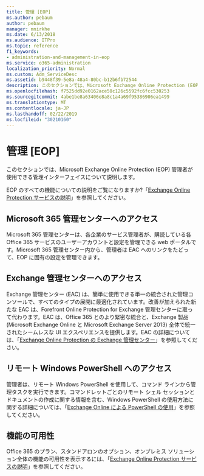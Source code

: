 ```yaml
---
title: 管理 [EOP]
ms.author: pebaum
author: pebaum
manager: mnirkhe
ms.date: 6/13/2018
ms.audience: ITPro
ms.topic: reference
f1_keywords:
- administration-and-management-in-eop
ms.service: o365-administration
localization_priority: Normal
ms.custom: Adm_ServiceDesc
ms.assetid: b9448f39-5e8a-48a4-80bc-b12b6fb72544
description: このセクションでは、Microsoft Exchange Online Protection (EOP) 管理者が使用できる管理インターフェイスについて説明します。
ms.openlocfilehash: f7525dd92e0162ace50c126c5592fc6fcc530253
ms.sourcegitcommit: 4abe1be8a63406e8a8c1a4a69f95386906ea1499
ms.translationtype: MT
ms.contentlocale: ja-JP
ms.lasthandoff: 02/22/2019
ms.locfileid: "30210160"
---
```

# <a name="administration-and-managementeop"></a>管理 [EOP]

このセクションでは、Microsoft Exchange Online Protection (EOP) 管理者が使用できる管理インターフェイスについて説明します。
  
EOP のすべての機能についての説明をご覧になりますか?「[Exchange Online Protection サービスの説明](exchange-online-protection-service-description.md)」を参照してください。
  
## <a name="access-to-the-microsoft-365-admin-center"></a>Microsoft 365 管理センターへのアクセス
<a name="BKMK_accesstotheoffice365admincenter"> </a>

Microsoft 365 管理センターは、各企業のサービス管理者が、購読している各 Office 365 サービスのユーザーアカウントと設定を管理できる web ポータルです。Microsoft 365 管理センター内から、管理者は EAC へのリンクをたどって、EOP に固有の設定を管理できます。
  
## <a name="access-to-the-exchange-admin-center"></a>Exchange 管理センターへのアクセス
<a name="BKMK_accesstotheexchangeadmincenter"> </a>

Exchange 管理センター (EAC) は、簡単に使用できる単一の統合された管理コンソールで、すべてのタイプの展開に最適化されています。改善が加えられた新たな EAC は、Forefront Online Protection for Exchange 管理センターに取って代わります。EAC は、Office 365 とのより緊密な統合と、Exchange 製品 (Microsoft Exchange Online と Microsoft Exchange Server 2013) 全体で統一されたシームレスな UI エクスペリエンスを提供します。EAC の詳細については、「[Exchange Online Protection の Exchange 管理センター](https://go.microsoft.com/fwlink/p/?LinkId=282381)」を参照してください。
  
## <a name="remote-windows-powershell-access"></a>リモート Windows PowerShell へのアクセス
<a name="BKMK_remotewindowspowershellaccess"> </a>

 管理者は、リモート Windows PowerShell を使用して、コマンド ラインから管理タスクを実行できます。コマンドレットごとのリモート シェル セッションとドキュメントの作成に関する情報を含む、Windows PowerShell の使用方法に関する詳細については、「[Exchange Online による PowerShell の使用](https://go.microsoft.com/fwlink/p/?LinkId=282266)」を参照してください。
  
## <a name="feature-availability"></a>機能の可用性
<a name="BKMK_remotewindowspowershellaccess"> </a>

Office 365 のプラン、スタンドアロンのオプション、オンプレミス ソリューション全体の機能の可用性を表示するには、「[Exchange Online Protection サービスの説明](exchange-online-protection-service-description.md)」を参照してください。
  

